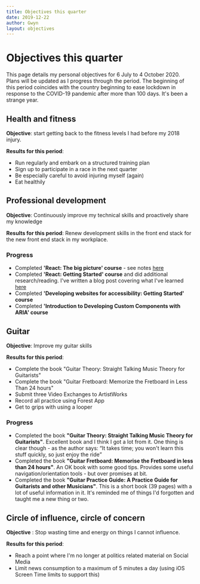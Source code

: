 ```yaml
---
title: Objectives this quarter
date: 2019-12-22
author: Gwyn
layout: objectives
---
```


# Objectives this quarter

This page details my personal objectives for 6 July to 4 October 2020. Plans will be updated as I progress through the period. The beginning of this period coincides with the country beginning to ease lockdown in response to the COVID-19 pandemic after more than 100 days. It's been a strange year. 

## Health and fitness

**Objective**: start getting back to the fitness levels I had before my 2018 injury.

**Results for this period**: 

* Run regularly and embark on a structured training plan
* Sign up to participate in a race in the next quarter
* Be especially careful to avoid injuring myself (again)
* Eat healthily

## Professional development

**Objective**: Continuously improve my technical skills and proactively share my knowledge

**Results for this period**: Renew development skills in the front end stack for the new front end stack in my workplace. 

<div class="progress">
<h3>Progress</h3>
<ul>
    <li>Completed <strong>'React: The big picture' course</strong> - see notes <a href="/2020/07/08/react-big-picture.html">here</a></li>
    <li>Completed <strong>'React: Getting Started' course</strong> and did additional research/reading. I've written a blog post covering what I've learned <a href="/2020/07/28/getting-started-with-react.html">here</a></li>
    <li>Completed <strong>'Developing websites for accessibility: Getting Started' course</strong></li>
    <li>Completed <strong>'Introduction to Developing Custom Components with ARIA' course</strong></li>
</ul>
</div>

## Guitar

**Objective**: Improve my guitar skills 

**Results for this period**: 
* Complete the book "Guitar Theory: Straight Talking Music Theory for Guitarists"
* Complete the book "Guitar Fretboard: Memorize the Fretboard in Less Than 24 hours"
* Submit three Video Exchanges to ArtistWorks
* Record all practice using Forest App
* Get to grips with using a looper 


<div class="progress">
<h3>Progress</h3>
<ul>
    <li>Completed the book <strong>"Guitar Theory: Straight Talking Music Theory for Guitarists"</strong>. Excellent book and I think I got a lot from it. One thing is clear though - as the author says: <q>It takes time; you won't learn this stuff quickly, so just enjoy the ride</q></li>
    <li>Completed the book <strong>"Guitar Fretboard: Memorise the Fretboard in less than 24 hours"</strong>. An OK book with some good tips. Provides some useful navigation/orientation tools - but over promises at bit.</li>
    <li>Completed the book <strong>"Guitar Practice Guide: A Practice Guide for Guitarists and other Musicians"</strong>. This is a short book (39 pages) with a lot of useful information in it. It's reminded me of things I'd forgotten and taught me a new thing or two. </li>
</ul>
</div>

## Circle of influence, circle of concern

**Objective**   : Stop wasting time and energy on things I cannot influence.

**Results for this period**: 

* Reach a point where I'm no longer at politics related material on Social Media
* Limit news consumption to a maximum of 5 minutes a day (using iOS Screen Time limits to support this)

